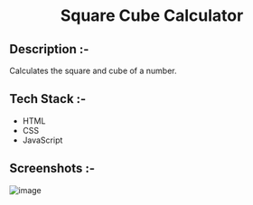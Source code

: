 # <p align="center">Square Cube Calculator</p>

## Description :-

Calculates the square and cube of a number.

## Tech Stack :-

- HTML
- CSS
- JavaScript

## Screenshots :-

![image](https://github.com/kom-senapati/CalcDiverse/assets/92045934/88bd5de7-af6f-4976-be6d-e6041c52134f)
